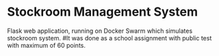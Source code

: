 # Stockroom Management System
Flask web application, running on Docker Swarm which simulates stockroom system.
#It was done as a school assignment with public test with maximum of 60 points.
